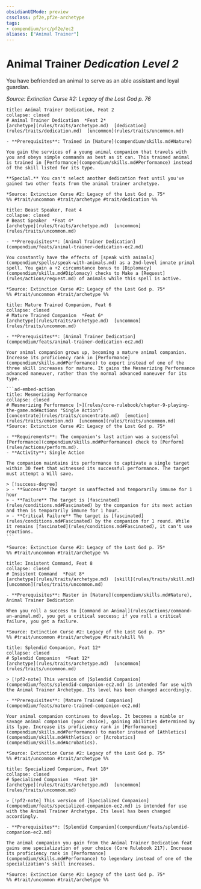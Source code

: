 ```yaml
---
obsidianUIMode: preview
cssclass: pf2e,pf2e-archetype
tags:
- compendium/src/pf2e/ec2
aliases: ["Animal Trainer"]
---
```

# Animal Trainer *Dedication Level 2*  

You have befriended an animal to serve as an able assistant and loyal guardian.

*Source: Extinction Curse #2: Legacy of the Lost God p. 76*

```ad-embed-feat
title: Animal Trainer Dedication, Feat 2
collapse: closed
# Animal Trainer Dedication  *Feat 2*  
[archetype](rules/traits/archetype.md)  [dedication](rules/traits/dedication.md)  [uncommon](rules/traits/uncommon.md)  

- **Prerequisites**: Trained in [Nature](compendium/skills.md#Nature)

You gain the services of a young animal companion that travels with you and obeys simple commands as best as it can. This trained animal is trained in [Performance](compendium/skills.md#Performance) instead of the skill listed for its type.

**Special.** You can't select another dedication feat until you've gained two other feats from the animal trainer archetype.

*Source: Extinction Curse #2: Legacy of the Lost God p. 75*  
%% #trait/uncommon #trait/archetype #trait/dedication %%
```  

```ad-embed-feat
title: Beast Speaker, Feat 4
collapse: closed
# Beast Speaker  *Feat 4*  
[archetype](rules/traits/archetype.md)  [uncommon](rules/traits/uncommon.md)  

- **Prerequisites**: [Animal Trainer Dedication](compendium/feats/animal-trainer-dedication-ec2.md)

You constantly have the effects of [speak with animals](compendium/spells/speak-with-animals.md) as a 2nd-level innate primal spell. You gain a +2 circumstance bonus to [Diplomacy](compendium/skills.md#Diplomacy) checks to Make a [Request](rules/actions/request.md) of animals while this spell is active.

*Source: Extinction Curse #2: Legacy of the Lost God p. 75*  
%% #trait/uncommon #trait/archetype %%
```  

````ad-embed-feat
title: Mature Trained Companion, Feat 6
collapse: closed
# Mature Trained Companion  *Feat 6*  
[archetype](rules/traits/archetype.md)  [uncommon](rules/traits/uncommon.md)  

- **Prerequisites**: [Animal Trainer Dedication](compendium/feats/animal-trainer-dedication-ec2.md)

Your animal companion grows up, becoming a mature animal companion. Increase its proficiency rank in [Performance](compendium/skills.md#Performance) to expert instead of one of the three skill increases for mature. It gains the Mesmerizing Performance advanced maneuver, rather than the normal advanced maneuver for its type.

```ad-embed-action
title: Mesmerizing Performance
collapse: closed
# Mesmerizing Performance [>](rules/core-rulebook/chapter-9-playing-the-game.md#Actions "Single Action")
[concentrate](rules/traits/concentrate.md)  [emotion](rules/traits/emotion.md)  [uncommon](rules/traits/uncommon.md)  
*Source: Extinction Curse #2: Legacy of the Lost God p. 75*  

- **Requirements**: The companion's last action was a successful [Performance](compendium/skills.md#Performance) check to [Perform](rules/actions/perform.md).
- **Activity**: Single Action

The companion maintains its performance to captivate a single target within 30 feet that witnessed its successful performance. The target must attempt a Will save.

> [!success-degree] 
> - **Success** The target is unaffected and temporarily immune for 1 hour
> - **Failure** The target is [fascinated](rules/conditions.md#Fascinated) by the companion for its next action and then is temporarily immune for 1 hour.
> - **Critical Failure** The target is [fascinated](rules/conditions.md#Fascinated) by the companion for 1 round. While it remains [fascinated](rules/conditions.md#Fascinated), it can't use reactions.
```

*Source: Extinction Curse #2: Legacy of the Lost God p. 75*  
%% #trait/uncommon #trait/archetype %%
````  

```ad-embed-feat
title: Insistent Command, Feat 8
collapse: closed
# Insistent Command  *Feat 8*  
[archetype](rules/traits/archetype.md)  [skill](rules/traits/skill.md)  [uncommon](rules/traits/uncommon.md)  

- **Prerequisites**: Master in [Nature](compendium/skills.md#Nature), Animal Trainer Dedication

When you roll a success to [Command an Animal](rules/actions/command-an-animal.md), you get a critical success; if you roll a critical failure, you get a failure.

*Source: Extinction Curse #2: Legacy of the Lost God p. 75*  
%% #trait/uncommon #trait/archetype #trait/skill %%
```  

```ad-embed-feat
title: Splendid Companion, Feat 12*
collapse: closed
# Splendid Companion  *Feat 12*  
[archetype](rules/traits/archetype.md)  [uncommon](rules/traits/uncommon.md)  

> [!pf2-note] This version of [Splendid Companion](compendium/feats/splendid-companion-ec2.md) is intended for use with the Animal Trainer Archetype. Its level has been changed accordingly.

- **Prerequisites**: [Mature Trained Companion](compendium/feats/mature-trained-companion-ec2.md)

Your animal companion continues to develop. It becomes a nimble or savage animal companion (your choice), gaining abilities determined by its type. Increase its proficiency rank in [Performance](compendium/skills.md#Performance) to master instead of [Athletics](compendium/skills.md#Athletics) or [Acrobatics](compendium/skills.md#Acrobatics).

*Source: Extinction Curse #2: Legacy of the Lost God p. 75*  
%% #trait/uncommon #trait/archetype %%
```  

```ad-embed-feat
title: Specialized Companion, Feat 18*
collapse: closed
# Specialized Companion  *Feat 18*  
[archetype](rules/traits/archetype.md)  [uncommon](rules/traits/uncommon.md)  

> [!pf2-note] This version of [Specialized Companion](compendium/feats/specialized-companion-ec2.md) is intended for use with the Animal Trainer Archetype. Its level has been changed accordingly.

- **Prerequisites**: [Splendid Companion](compendium/feats/splendid-companion-ec2.md)

The animal companion you gain from the Animal Trainer Dedication feat gains one specialization of your choice (Core Rulebook 217). Increase its proficiency rank in [Performance](compendium/skills.md#Performance) to legendary instead of one of the specialization's skill increases.

*Source: Extinction Curse #2: Legacy of the Lost God p. 75*  
%% #trait/uncommon #trait/archetype %%
```